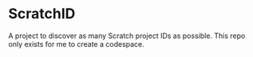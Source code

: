 # ScratchID
A project to discover as many Scratch project IDs as possible.
This repo only exists for me to create a codespace.
